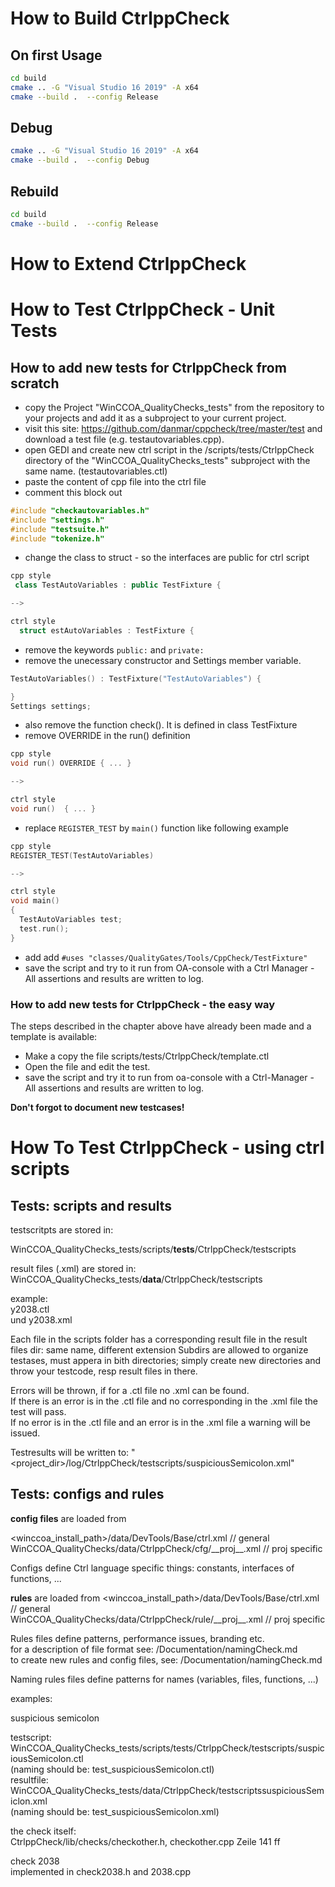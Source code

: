 # How to Build CtrlppCheck

## On first Usage

```bash
cd build
cmake .. -G "Visual Studio 16 2019" -A x64
cmake --build .  --config Release
```

## Debug

```bash 
cmake .. -G "Visual Studio 16 2019" -A x64
cmake --build .  --config Debug
```

## Rebuild

```bash
cd build
cmake --build .  --config Release
```

# How to Extend CtrlppCheck

# How to Test CtrlppCheck - Unit Tests

## How to add new tests for CtrlppCheck from scratch

+ copy the Project "WinCCOA_QualityChecks_tests" from the repository to your projects and add it as a subproject to your current project.
+ visit this site: <https://github.com/danmar/cppcheck/tree/master/test> and download a test file (e.g. testautovariables.cpp).
+ open GEDI and create new ctrl script in the /scripts/tests/CtrlppCheck directory of the "WinCCOA_QualityChecks_tests" subproject with the same name. (testautovariables.ctl)
+ paste the content of cpp file into the ctrl file
+ comment this block out

```cpp
#include "checkautovariables.h"
#include "settings.h"
#include "testsuite.h"
#include "tokenize.h"
```

+ change the class to struct - so the interfaces are public for ctrl script

```cpp
cpp style
 class TestAutoVariables : public TestFixture {

--> 

ctrl style
  struct estAutoVariables : TestFixture {
```

+ remove the keywords `public:` and `private:`
+ remove the unecessary constructor and Settings member variable.

```cpp
TestAutoVariables() : TestFixture("TestAutoVariables") {

}
Settings settings; 
```

+ also remove the function check(). It is defined in class TestFixture
+ remove OVERRIDE in the run() definition

```cpp
cpp style
void run() OVERRIDE { ... }

-->

ctrl style
void run()  { ... }
```

+ replace `REGISTER_TEST` by `main()` function like following example

```cpp
cpp style
REGISTER_TEST(TestAutoVariables)

-->

ctrl style
void main()
{
  TestAutoVariables test;
  test.run();
}
```

+ add add  `#uses "classes/QualityGates/Tools/CppCheck/TestFixture"`
+ save the script and try to it run from OA-console with a Ctrl Manager - All assertions and results are written to log.

### How to add new tests for CtrlppCheck - the easy way

The steps described in the chapter above have already been made and a template is available:

+ Make a copy the file scripts/tests/CtrlppCheck/template.ctl
+ Open the file and edit the test.
+ save the script and try it to run from oa-console with a Ctrl-Manager - All assertions and results are written to log.

**Don't forgot to document new testcases!**

# How To Test CtrlppCheck - using ctrl scripts

## Tests: scripts and results

testscritpts are stored in:  

WinCCOA_QualityChecks_tests/scripts/**tests**/CtrlppCheck/testscripts

result files (.xml) are stored in:  
WinCCOA_QualityChecks_tests/**data**/CtrlppCheck/testscripts

example:  
y2038.ctl  
und y2038.xml  

Each file in the scripts folder has a corresponding result file in the result files dir: same name, different extension
Subdirs are allowed to organize testases, must appera in bith directories; simply create new directories and throw your testcode, resp result files in there.  

Errors will be thrown, if for a .ctl file no .xml can be found.  
If there is an error is in the .ctl file and no corresponding <error> in the .xml file the test will pass.  
If no error is in the .ctl file and an error is in the .xml file a warning will be issued.  

Testresults will be written to: "<project_dir>/log/CtrlppCheck/testscripts/suspiciousSemicolon.xml"

## Tests: configs and rules

**config files** are loaded from 

<winccoa_install_path>/data/DevTools/Base/ctrl.xml // general  
WinCCOA_QualityChecks/data/CtrlppCheck/cfg/\_\_proj\_\_.xml // proj specific  

Configs define Ctrl language specific things: constants, interfaces of functions, ...

**rules** are loaded from
<winccoa_install_path>/data/DevTools/Base/ctrl.xml // general  
WinCCOA_QualityChecks/data/CtrlppCheck/rule/\_\_proj\_\_.xml // proj specific  

Rules files define patterns, performance issues, branding etc.  
for a description of file format see: /Documentation/namingCheck.md  
to create new rules and config files, see: /Documentation/namingCheck.md

Naming rules files define patterns for names (variables, files, functions, ...)

examples:  

suspicious semicolon

testscript: WinCCOA_QualityChecks_tests/scripts/tests/CtrlppCheck/testscripts/suspiciousSemicolon.ctl  
(naming should be: test_suspiciousSemicolon.ctl)  
resultfile: WinCCOA_QualityChecks_tests/data/CtrlppCheck/testscriptssuspiciousSemiclon.xml  
(naming should be: test_suspiciousSemicolon.xml)  

the check itself:  
CtrlppCheck/lib/checks/checkother.h, checkother.cpp Zeile 141 ff  

check 2038  
implemented in check2038.h and 2038.cpp
